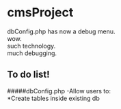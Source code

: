 cmsProject
==========

dbConfig.php has now a debug menu.  
wow.  
such technology.  
much debugging.

To do list!
----------
#####dbConfig.php
    -Allow users to:  
        *Create tables inside existing db